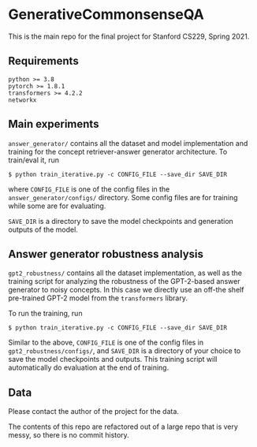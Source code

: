 # GenerativeCommonsenseQA

This is the main repo for the final project for Stanford CS229, Spring 2021.

## Requirements

```
python >= 3.8
pytorch >= 1.8.1
transformers >= 4.2.2
networkx
```

## Main experiments

`answer_generator/` contains all the dataset and model implementation and training for the concept retriever-answer generator
architecture. To train/eval it, run 

```
$ python train_iterative.py -c CONFIG_FILE --save_dir SAVE_DIR
```

where `CONFIG_FILE` is one of the config files in the `answer_generator/configs/`
directory. Some config files are for training while some are for evaluating.

`SAVE_DIR` is a directory to save the model checkpoints and 
generation outputs of the model.


## Answer generator robustness analysis

`gpt2_robustness/` contains all the dataset implementation, as well as
the training script for analyzing the robustness of the GPT-2-based answer 
generator to noisy concepts. In this case we directly use an off-the shelf
pre-trained GPT-2 model from the `transformers` library. 

To run the training, run
```
$ python train_iterative.py -c CONFIG_FILE --save_dir SAVE_DIR
```
Similar to the above, `CONFIG_FILE` is one of the config files in 
`gpt2_robustness/configs/`, and `SAVE_DIR` is a directory of your choice to 
save the model checkpoints and outputs. This training script will automatically
do evaluation at the end of training.

## Data

Please contact the author of the project for the data.

The contents of this repo are refactored out of a large repo that is very messy,
so there is no commit history.
